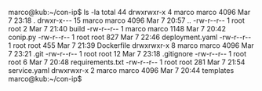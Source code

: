 marco@kub:~/con-ip$ ls -la
total 44
drwxrwxr-x  4 marco marco 4096 Mar  7 23:18 .
drwxr-x--- 15 marco marco 4096 Mar  7 20:57 ..
-rw-r--r--  1 root  root     2 Mar  7 21:40 build
-rw-r--r--  1 marco marco 1148 Mar  7 20:42 conip.py
-rw-r--r--  1 root  root   827 Mar  7 22:46 deployment.yaml
-rw-r--r--  1 root  root   455 Mar  7 21:39 Dockerfile
drwxrwxr-x  8 marco marco 4096 Mar  7 23:21 .git
-rw-r--r--  1 root  root    12 Mar  7 23:18 .gitignore
-rw-r--r--  1 root  root     6 Mar  7 20:48 requirements.txt
-rw-r--r--  1 root  root   281 Mar  7 21:54 service.yaml
drwxrwxr-x  2 marco marco 4096 Mar  7 20:44 templates
marco@kub:~/con-ip$
